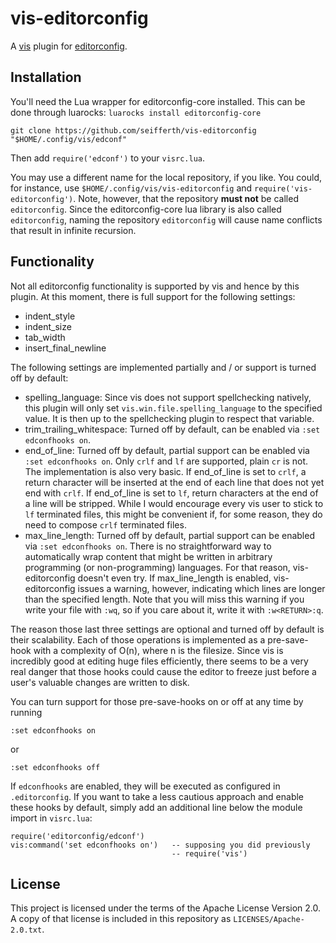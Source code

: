 # vis-editorconfig

A [vis][vis] plugin for [editorconfig][ec].

[vis]: https://github.com/martanne/vis
[ec]: http://editorconfig.org/

## Installation

You'll need the Lua wrapper for editorconfig-core installed. This can
be done through luarocks: `luarocks install editorconfig-core`

```shell
git clone https://github.com/seifferth/vis-editorconfig "$HOME/.config/vis/edconf"
```

Then add `require('edconf')` to your `visrc.lua`.

You may use a different name for the local repository, if you like.
You could, for instance, use `$HOME/.config/vis/vis-editorconfig` and
`require('vis-editorconfig')`.  Note, however, that the repository **must
not** be called `editorconfig`.  Since the editorconfig-core lua library
is also called `editorconfig`, naming the repository `editorconfig`
will cause name conflicts that result in infinite recursion.

## Functionality

Not all editorconfig functionality is supported by vis and hence by this
plugin. At this moment, there is full support for the following settings:

- indent_style
- indent_size
- tab_width
- insert_final_newline

The following settings are implemented partially and / or support is
turned off by default:

- spelling_language: Since vis does not support spellchecking
  natively, this plugin will only set `vis.win.file.spelling_language`
  to the specified value. It is then up to the spellchecking plugin
  to respect that variable.
- trim_trailing_whitespace: Turned off by default, can be enabled
  via `:set edconfhooks on`.
- end_of_line: Turned off by default, partial support can be enabled
  via `:set edconfhooks on`. Only `crlf` and `lf` are supported, plain
  `cr` is not. The implementation is also very basic. If end_of_line
  is set to `crlf`, a return character will be inserted at the end of
  each line that does not yet end with `crlf`. If end_of_line is set
  to `lf`, return characters at the end of a line will be stripped.
  While I would encourage every vis user to stick to `lf` terminated
  files, this might be convenient if, for some reason, they do need
  to compose `crlf` terminated files.
- max_line_length: Turned off by default, partial support can be
  enabled via `:set edconfhooks on`. There is no straightforward way
  to automatically wrap content that might be written in arbitrary
  programming (or non-programming) languages. For that reason,
  vis-editorconfig doesn't even try. If max_line_length is enabled,
  vis-editorconfig issues a warning, however, indicating which lines
  are longer than the specified length. Note that you will miss this
  warning if you write your file with `:wq`, so if you care about it,
  write it with `:w<RETURN>:q`.

The reason those last three settings are optional and turned off by
default is their scalability. Each of those operations is implemented
as a pre-save-hook with a complexity of O(n), where n is the filesize.
Since vis is incredibly good at editing huge files efficiently, there
seems to be a very real danger that those hooks could cause the editor
to freeze just before a user's valuable changes are written to disk.

You can turn support for those pre-save-hooks on or off at any time
by running

    :set edconfhooks on

or

    :set edconfhooks off

If `edconfhooks` are enabled, they will be executed as configured in
`.editorconfig`. If you want to take a less cautious approach and enable
these hooks by default, simply add an additional line below the module
import in `visrc.lua`:

    require('editorconfig/edconf')
    vis:command('set edconfhooks on')   -- supposing you did previously
                                        -- require('vis')

## License

This project is licensed under the terms of the Apache License
Version 2.0. A copy of that license is included in this repository
as `LICENSES/Apache-2.0.txt`.
